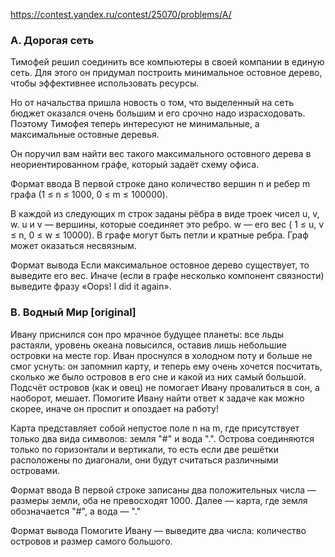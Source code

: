 https://contest.yandex.ru/contest/25070/problems/A/

### A. Дорогая сеть

Тимофей решил соединить все компьютеры в своей компании в единую сеть. Для этого он придумал построить минимальное остовное дерево, чтобы эффективнее использовать ресурсы.

Но от начальства пришла новость о том, что выделенный на сеть бюджет оказался очень большим и его срочно надо израсходовать. Поэтому Тимофея теперь интересуют не минимальные, а максимальные остовные деревья.

Он поручил вам найти вес такого максимального остовного дерева в неориентированном графе, который задаёт схему офиса.

Формат ввода
В первой строке дано количество вершин n и ребер m графа (1 ≤ n ≤ 1000, 0 ≤ m ≤ 100000).

В каждой из следующих m строк заданы рёбра в виде троек чисел u, v, w. u и v — вершины, которые соединяет это ребро. w — его вес ( 1 ≤ u, v ≤ n, 0 ≤ w ≤ 10000). В графе могут быть петли и кратные ребра. Граф может оказаться несвязным.

Формат вывода
Если максимальное остовное дерево существует, то выведите его вес. Иначе (если в графе несколько компонент связности) выведите фразу «Oops! I did it again».

### B. Водный Мир [original]

Ивану приснился сон про мрачное будущее планеты: все льды растаяли, уровень океана повысился, оставив лишь небольшие островки на месте гор. Иван проснулся в холодном поту и больше не смог уснуть: он запомнил карту, и теперь ему очень хочется посчитать, сколько же было островов в его сне и какой из них самый большой. Подсчёт островов (как и овец) не помогает Ивану провалиться в сон, а наоборот, мешает. Помогите Ивану найти ответ к задаче как можно скорее, иначе он проспит и опоздает на работу!

Карта представляет собой непустое поле n на m, где присутствует только два вида символов: земля "#" и вода ".". Острова соединяются только по горизонтали и вертикали, то есть если две решётки расположены по диагонали, они будут считаться различными островами.

Формат ввода
В первой строке записаны два положительных числа — размеры земли, оба не превосходят 1000. Далее — карта, где земля обозначается "#", а вода — "."

Формат вывода
Помогите Ивану — выведите два числа: количество островов и размер самого большого.
